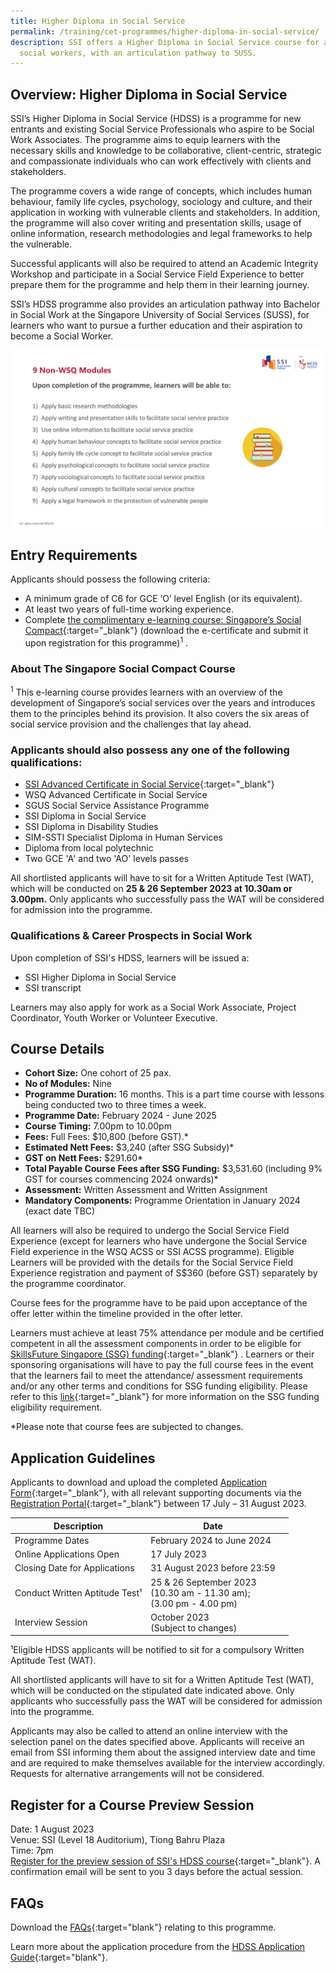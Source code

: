 ```yaml
---
title: Higher Diploma in Social Service
permalink: /training/cet-programmes/higher-diploma-in-social-service/
description: SSI offers a Higher Diploma in Social Service course for aspiring
  social workers, with an articulation pathway to SUSS.
---
```

## Overview: Higher Diploma in Social Service

SSI’s Higher Diploma in Social Service (HDSS) is a programme for new entrants and existing Social Service Professionals who aspire to be Social Work Associates. The programme aims to equip learners with the necessary skills and knowledge to be collaborative, client-centric, strategic and compassionate individuals who can work effectively with clients and stakeholders. 

The programme covers a wide range of concepts, which includes human behaviour, family life cycles, psychology, sociology and culture, and their application in working with vulnerable clients and stakeholders. In addition, the programme will also cover writing and presentation skills, usage of online information, research methodologies and legal frameworks to help the vulnerable. 

Successful applicants will also be required to attend an Academic Integrity Workshop and participate in a Social Service Field Experience to better prepare them for the programme and help them in their learning journey. 

SSI’s HDSS programme also provides an articulation pathway into Bachelor in Social Work at the Singapore University of Social Services (SUSS), for learners who want to pursue a further education and their aspiration to become a Social Worker.

![Higher Diploma in Social Services - Programme Curriculum](/images/training/HDSS/ssi%20-%20programme%20cirriculum%20-%20higher%20diploma%20in%20social%20services%20(july%202023).png)

## Entry Requirements

Applicants should possess the following criteria:

-	A minimum grade of C6 for GCE ‘O’ level English (or its equivalent). 
-	At least two years of full-time working experience.
-	Complete [the complimentary e-learning course: Singapore’s Social Compact](https://iltms.ssi.gov.sg/registration/#/Course?coursecode=SCRS400){:target="_blank"} (download the e-certificate and submit it upon registration for this programme)<sup>1</sup>  . 

### About The Singapore Social Compact Course
<sup>1</sup>  This e-learning course provides learners with an overview of the development of Singapore’s social services over the years and introduces them to the principles behind its provision. It also covers the six areas of social service provision and the challenges that lay ahead.

### Applicants should also possess any one of the following qualifications:

-	[SSI Advanced Certificate in Social Service](https://www.ssi.gov.sg/training/cet-programmes/advanced-certificate-in-social-service/){:target="_blank"}
- WSQ Advanced Certificate in Social Service
- SGUS Social Service Assistance Programme
- SSI Diploma in Social Service
- SSI Diploma in Disability Studies
- SIM-SSTI Specialist Diploma in Human Services
- Diploma from local polytechnic
- Two GCE 'A' and two 'AO' levels passes
 
All shortlisted applicants will have to sit for a Written Aptitude Test (WAT), which will be conducted on **25 &amp; 26 September  2023 at 10.30am or 3.00pm.** Only applicants who successfully pass the WAT will be considered for admission into the programme.


### Qualifications &amp; Career Prospects in Social Work

Upon completion of SSI's HDSS, learners will be issued a:

-	SSI Higher Diploma in Social Service 
-	SSI transcript 

Learners may also apply for work as a Social Work Associate, Project Coordinator, Youth Worker or Volunteer Executive.  

## Course Details

- **Cohort Size:** One cohort of 25 pax. 
- **No of Modules:** Nine
- **Programme Duration:** 16 months. This is a part time course with lessons being conducted two to three times a week.
- **Programme Date:** February 2024 - June 2025
- **Course Timing:**  7.00pm to 10.00pm  
- **Fees:** Full Fees: $10,800 (before GST).*  
- **Estimated Nett Fees:** $3,240 (after SSG Subsidy)* 
- **GST on Nett Fees:** $291.60* 
- **Total Payable Course Fees after SSG Funding:** $3,531.60 (including 9% GST for courses commencing 2024 onwards)*   
- **Assessment:** Written Assessment and Written Assignment 
- **Mandatory Components:** Programme Orientation in January 2024 (exact date TBC)

All learners will also be required to undergo the Social Service Field Experience (except for learners who have undergone the Social Service Field experience in the WSQ ACSS or SSI ACSS programme). Eligible Learners will be provided with the details for the Social Service Field Experience registration and payment of S$360 (before GST) separately by the programme coordinator.

Course fees for the programme have to be paid upon acceptance of the offer letter within the timeline provided in the ofter letter.

Learners must achieve at least 75% attendance per module and be certified competent in all the assessment components in order to be eligible for [SkillsFuture Singapore (SSG) funding](https://www.ssi.gov.sg/training/funding-information/skillsfuture-singapore-funding/){:target="_blank"} . Learners or their sponsoring organisations will have to pay the full course fees in the event that the learners fail to meet the attendance/ assessment requirements and/or any other terms and conditions for SSG funding eligibility. Please refer to this [link](https://www.ssg.gov.sg/programmes-and-initiatives/training-grants/self-sponsored-training-for-individuals.html){:target="_blank"}  for more information on the SSG funding eligibility requirement.

*Please note that course fees are subjected to changes.


## Application Guidelines

Applicants to download and upload the completed [Application Form](/files/HDSS/ssi%20-%20application%20form%20-%20higher%20diploma%20in%20social%20service%20(jun%202023).pdf){:target="_blank"}, with all relevant supporting documents via the [Registration Portal](https://iltms.ssi.gov.sg/Registration/schedule?coursecode=scet21-2){:target="_blank"}  between 17 July – 31 August 2023. 

| Description | Date | |
| -------- | -------- | -------- |
|Programme Dates| February 2024 to June 2024|
| Online Applications Open   | 17 July 2023 | 
| Closing Date for Applications | 31 August 2023 before 23:59|
| Conduct Written Aptitude Test¹| 25 &amp; 26 September 2023<br> (10.30 am - 11.30 am);<br>(3.00 pm - 4.00 pm) |
|Interview Session | October 2023 <br> (Subject to changes) | 

¹Eligible HDSS applicants will be notified to sit for a compulsory Written Aptitude Test (WAT).


All shortlisted applicants will have to sit for a Written Aptitude Test (WAT), which will be conducted on the stipulated date indicated above. Only applicants who successfully pass the WAT will be considered for admission into the programme. 

Applicants may also be called to attend an online interview with the selection panel on the dates specified above. Applicants will receive an email from SSI informing them about the assigned interview date and time and are required to make themselves available for the interview accordingly. Requests for alternative arrangements will not be considered.


## Register for a Course Preview Session
Date: 1 August 2023
<br> Venue: SSI (Level 18 Auditorium), Tiong Bahru Plaza
<br>Time: 7pm
<br>[Register for the preview session of SSI's HDSS course](https://go.gov.sg/ssipreviewregistration-aug2023){:target="_blank"}. A confirmation email will be sent to you 3 days before the actual session. 

## FAQs
Download the [FAQs](/files/HDSS/ssi%20-%20faqs%20-%20higher%20diploma%20in%20social%20service%20(jun%202023).pdf){:target="blank"} relating to this programme.

Learn more about the application procedure from the [HDSS Application Guide](/files/HDSS/ssi%20-%20application%20guide%20-%20higher%20diploma%20in%20social%20service%20(jun%202023).pdf){:target="blank"}.